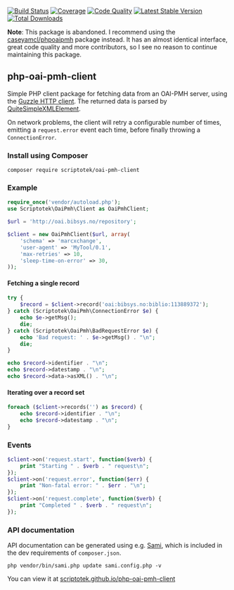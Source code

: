 [![Build Status](http://img.shields.io/travis/scriptotek/php-oai-pmh-client/master.svg?style=flat-square)](https://travis-ci.org/scriptotek/php-oai-pmh-client)
[![Coverage](https://img.shields.io/codecov/c/github/scriptotek/php-oai-pmh-client/master.svg?style=flat-square)](https://codecov.io/gh/scriptotek/php-oai-pmh-client)
[![Code Quality](http://img.shields.io/scrutinizer/g/scriptotek/php-oai-pmh-client/master.svg?style=flat-square)](https://scrutinizer-ci.com/g/scriptotek/php-oai-pmh-client/?branch=master)
[![Latest Stable Version](http://img.shields.io/packagist/v/scriptotek/oai-pmh-client.svg?style=flat-square)](https://packagist.org/packages/scriptotek/oai-pmh-client)
[![Total Downloads](http://img.shields.io/packagist/dt/scriptotek/oai-pmh-client.svg?style=flat-square)](https://packagist.org/packages/scriptotek/oai-pmh-client)

**Note**: This package is abandoned. I recommend using the [caseyamcl/phpoaipmh](https://github.com/caseyamcl/phpoaipmh) package instead. It has an almost identical interface, great code quality and more contributors, so I see no reason to continue maintaining this package.

## php-oai-pmh-client

Simple PHP client package for fetching data from an OAI-PMH server, using the 
[Guzzle HTTP client](http://guzzlephp.org/). The returned data is parsed by
[QuiteSimpleXMLElement](//github.com/danmichaelo/quitesimplexmlelement).

On network problems, the client will retry a configurable number of times,
emitting a `request.error` event each time, before finally throwing
a `ConnectionError`.

### Install using Composer

```
composer require scriptotek/oai-pmh-client
```

### Example

```php
require_once('vendor/autoload.php');
use Scriptotek\OaiPmh\Client as OaiPmhClient;

$url = 'http://oai.bibsys.no/repository';

$client = new OaiPmhClient($url, array(
    'schema' => 'marcxchange',
    'user-agent' => 'MyTool/0.1',
    'max-retries' => 10,
    'sleep-time-on-error' => 30,
));
```

#### Fetching a single record

```php
try {
    $record = $client->record('oai:bibsys.no:biblio:113889372');
} catch (Scriptotek\OaiPmh\ConnectionError $e) {
    echo $e->getMsg();
    die;
} catch (Scriptotek\OaiPmh\BadRequestError $e) {
    echo 'Bad request: ' . $e->getMsg() . "\n";
    die;
}

echo $record->identifier . "\n";
echo $record->datestamp . "\n";
echo $record->data->asXML() . "\n";
```

#### Iterating over a record set

```php
foreach ($client->records('') as $record) {
	echo $record->identifier . "\n";
	echo $record->datestamp . "\n";
}
```

### Events

```php
$client->on('request.start', function($verb) {
    print "Starting " . $verb . " request\n";
});
$client->on('request.error', function($err) {
    print "Non-fatal error: " . $err . "\n";
});
$client->on('request.complete', function($verb) {
    print "Completed " . $verb . " request\n";
});
```

### API documentation 

API documentation can be generated using e.g. [Sami](https://github.com/fabpot/sami),
which is included in the dev requirements of `composer.json`.

    php vendor/bin/sami.php update sami.config.php -v

You can view it at [scriptotek.github.io/php-oai-pmh-client](//scriptotek.github.io/php-oai-pmh-client/)
